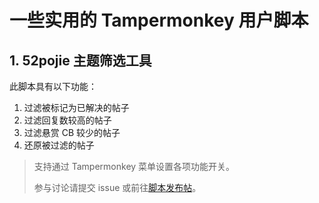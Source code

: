 # 一些实用的 Tampermonkey 用户脚本

## 1. 52pojie 主题筛选工具

此脚本具有以下功能：

1. 过滤被标记为已解决的帖子
2. 过滤回复数较高的帖子
3. 过滤悬赏 CB 较少的帖子
4. 还原被过滤的帖子

> 支持通过 Tampermonkey 菜单设置各项功能开关。
>
> 参与讨论请提交 issue 或前往[脚本发布帖](https://www.52pojie.cn/thread-1983249-1-1.html)。

